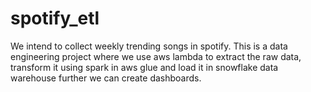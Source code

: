 # spotify_etl
We intend to collect weekly trending songs in spotify. This is a data engineering project where we use aws lambda to extract the raw data, transform it using spark in aws glue and load it in snowflake data warehouse further we can create dashboards.
